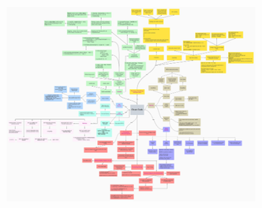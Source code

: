 ![alt text](https://github.com/trungbui2307/Improve-Python-Coding-Skills/blob/main/CleanCode/Mindmap%20-%20CleanCode.jpeg?raw=true)

